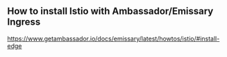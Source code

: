 ## How to install Istio with Ambassador/Emissary Ingress

https://www.getambassador.io/docs/emissary/latest/howtos/istio/#install-edge
